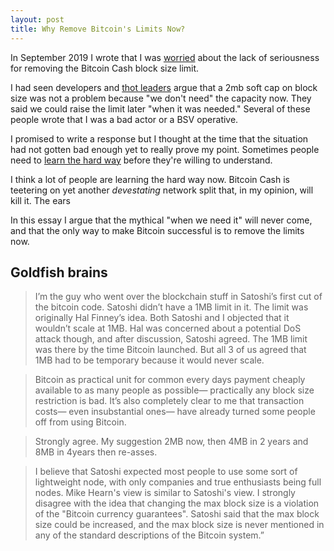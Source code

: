 ```yaml
---
layout: post 
title: Why Remove Bitcoin's Limits Now?
---
```


In September 2019 I wrote that I was [worried](https://twitter.com/_mkgll/status/1170906370473938944) about the lack of seriousness for removing the Bitcoin Cash block size limit.

I had seen developers and [thot leaders](https://twitter.com/vinarmani/status/1030906694216376320) argue that a 2mb soft cap on block size was not a problem because "we don't need" the capacity now. They said we could raise the limit later "when it was needed." Several of these people wrote that I was a bad actor or a BSV operative.

I promised to write a response but I thought at the time that the situation had not gotten bad enough yet to really prove my point. Sometimes people need to [learn the hard way](https://twitter.com/im_uname/status/1170907003964669953) before they're willing to understand.

I think a lot of people are learning the hard way now. Bitcoin Cash is teetering on yet another *devestating* network split that, in my opinion, will kill it. The ears

In this essay I argue that the mythical "when we need it" will never come, and that the only way to make Bitcoin successful is to remove the limits now.

## Goldfish brains


>I’m the guy who went over the blockchain stuff in Satoshi’s first cut of the bitcoin code. Satoshi didn’t have a 1MB limit in it. The limit was originally Hal Finney’s idea. Both Satoshi and I objected that it wouldn’t scale at 1MB. Hal was concerned about a potential DoS attack though, and after discussion, Satoshi agreed. The 1MB limit was there by the time Bitcoin launched. But all 3 of us agreed that 1MB had to be temporary because it would never scale.

>Bitcoin as practical unit for common every days payment cheaply available to as many people as possible— practically any block size restriction is bad. It’s also completely clear to me that transaction costs— even insubstantial ones— have already turned some people off from using Bitcoin.

>Strongly agree.  My suggestion 2MB now, then 4MB in 2 years and 8MB in 4years then re-asses. 

>I believe that Satoshi expected most people to use some sort of lightweight node, with only companies and true enthusiasts being full nodes. Mike Hearn's view is similar to Satoshi's view. I strongly disagree with the idea that changing the max block size is a violation of the "Bitcoin currency guarantees". Satoshi said that the max block size could be increased, and the max block size is never mentioned in any of the standard descriptions of the Bitcoin system.”
